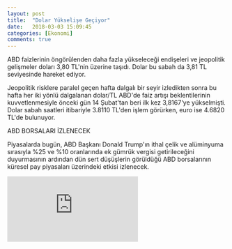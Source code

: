 ```yaml
---
layout: post
title:  "Dolar Yükselişe Geçiyor"
date:   2018-03-03 15:09:45
categories: [Ekonomi]
comments: true
---
```



ABD faizlerinin öngörülenden daha fazla yükseleceği endişeleri ve jeopolitik gelişmeler doları 3,80 TL'nin üzerine taşıdı. Dolar bu sabah da 3,81 TL seviyesinde hareket ediyor.

 
Jeopolitik risklere paralel geçen hafta dalgalı bir seyir izledikten sonra bu hafta her iki yönlü dalgalanan dolar/TL ABD'de faiz artışı beklentilerinin kuvvetlenmesiyle önceki gün 14 Şubat'tan beri ilk kez 3,8167'ye yükselmişti. Dolar sabah saatleri itibariyle 3.8110 TL'den işlem görürken, euro ise 4.6820 TL'de bulunuyor.

ABD BORSALARI İZLENECEK

Piyasalarda bugün, ABD Başkanı Donald Trump'ın ithal çelik ve alüminyuma sırasıyla %25 ve %10 oranlarında ek gümrük vergisi getirileceğini duyurmasının ardından dün sert düşüşlerin görüldüğü ABD borsalarının küresel pay piyasaları üzerindeki etkisi izlenecek.




![image](http://www.egedebirgun.com/haber/7658/dolar-ve-euro-gune-boyle-basladi.html)
